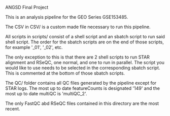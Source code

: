 ANGSD Final Project 

This is an analysis pipeline for the GEO Series GSE153485. 

The CSV in CSV/ is a custom made file necessary to run this pipeline. 

All scripts in scripts/ consist of a shell script and an sbatch script to run said shell script. The order for the sbatch scripts are on the end of those scripts, for example '_01', '_02', etc. 

The only exception to this is that there are 2 shell scripts to run STAR alignment and RSeQC, one normal, and one to run in parallel. The script you would like to use needs to be selected
in the corresponding sbatch script. This is commented at the bottom of those sbatch scripts. 

The QC/ folder contains all QC files generated by the pipeline except for STAR logs. The most up to date featureCounts is designated '149' and the most up to date multiQC is 'multiQC_2'.

The only FastQC abd RSeQC files contained in this directory are the most recent. 
